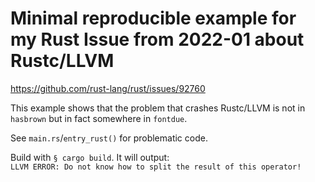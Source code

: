 # Minimal reproducible example for my Rust Issue from 2022-01 about Rustc/LLVM

https://github.com/rust-lang/rust/issues/92760

This example shows that the problem that crashes Rustc/LLVM is not in `hasbrown` but 
in fact somewhere in `fontdue`.

See `main.rs`/`entry_rust()` for problematic code.

Build with `§ cargo build`. It will output: \
`LLVM ERROR: Do not know how to split the result of this operator!`